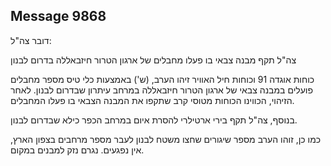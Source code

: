 ## Message 9868

דובר צה"ל:

צה"ל תקף מבנה צבאי בו פעלו מחבלים של ארגון הטרור חיזבאללה בדרום לבנון

כוחות אוגדה 91 וכוחות חיל האוויר זיהו הערב, (ש') באמצעות כלי טיס מספר מחבלים פועלים במבנה צבאי של ארגון הטרור חיזבאללה במרחב עיתרון שבדרום לבנון. לאחר הזיהוי, הכווינו הכוחות מטוסי קרב שתקפו את המבנה הצבאי בו פעלו המחבלים.

בנוסף, צה"ל תקף בירי ארטילרי להסרת איום במרחב הכפר כילא שבדרום לבנון.

כמו כן, זוהו הערב מספר שיגורים שחצו משטח לבנון לעבר מספר מרחבים בצפון הארץ, אין נפגעים. נגרם נזק למבנים במקום.

